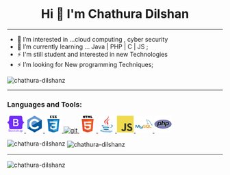 <h1 align="center">Hi 👋  I'm Chathura Dilshan</h1>
<hr>

- 👀 I’m interested in ...cloud computing , cyber security
- 🌱 I’m currently learning ... Java | PHP | C | JS ;
- ⚡  I'm still student and interested in new Technologies
- ⚡ I’m looking for New programming Techniques;

<p align="left"> <img src="https://komarev.com/ghpvc/?username=chathura-dilshanz&label=Profile%20views&color=0e75b6&style=flat" alt="chathura-dilshanz" /> </p>




<hr>
<h3 align="left">Languages and Tools:</h3>
<p align="left"> <a href="https://getbootstrap.com" target="_blank" rel="noreferrer"> <img src="https://raw.githubusercontent.com/devicons/devicon/master/icons/bootstrap/bootstrap-plain-wordmark.svg" alt="bootstrap" width="40" height="40"/> </a> <a href="https://www.cprogramming.com/" target="_blank" rel="noreferrer"> <img src="https://raw.githubusercontent.com/devicons/devicon/master/icons/c/c-original.svg" alt="c" width="40" height="40"/> </a> <a href="https://www.w3schools.com/css/" target="_blank" rel="noreferrer"> <img src="https://raw.githubusercontent.com/devicons/devicon/master/icons/css3/css3-original-wordmark.svg" alt="css3" width="40" height="40"/> </a> <a href="https://git-scm.com/" target="_blank" rel="noreferrer"> <img src="https://www.vectorlogo.zone/logos/git-scm/git-scm-icon.svg" alt="git" width="40" height="40"/> </a> <a href="https://www.w3.org/html/" target="_blank" rel="noreferrer"> <img src="https://raw.githubusercontent.com/devicons/devicon/master/icons/html5/html5-original-wordmark.svg" alt="html5" width="40" height="40"/> </a> <a href="https://www.java.com" target="_blank" rel="noreferrer"> <img src="https://raw.githubusercontent.com/devicons/devicon/master/icons/java/java-original.svg" alt="java" width="40" height="40"/> </a> <a href="https://developer.mozilla.org/en-US/docs/Web/JavaScript" target="_blank" rel="noreferrer"> <img src="https://raw.githubusercontent.com/devicons/devicon/master/icons/javascript/javascript-original.svg" alt="javascript" width="40" height="40"/> </a> <a href="https://www.mysql.com/" target="_blank" rel="noreferrer"> <img src="https://raw.githubusercontent.com/devicons/devicon/master/icons/mysql/mysql-original-wordmark.svg" alt="mysql" width="40" height="40"/> </a> <a href="https://www.php.net" target="_blank" rel="noreferrer"> <img src="https://raw.githubusercontent.com/devicons/devicon/master/icons/php/php-original.svg" alt="php" width="40" height="40"/> </a> </p>



<p><img align="left" src="https://github-readme-stats.vercel.app/api/top-langs?username=chathura-dilshanz&show_icons=true&locale=en&layout=compact" alt="chathura-dilshanz" /></p>

<p>&nbsp;<img align="center" src="https://github-readme-stats.vercel.app/api?username=chathura-dilshanz&show_icons=true&locale=en" alt="chathura-dilshanz" /></p>
<hr>
<p><img align="center" src="https://github-readme-streak-stats.herokuapp.com/?user=chathura-dilshanz&" alt="chathura-dilshanz" /></p>
